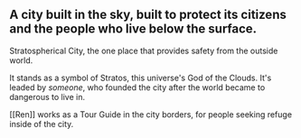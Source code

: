 **A city built in the sky, built to protect its citizens and the people who live below the surface.**
---
Stratospherical City, the one place that provides safety from the outside world.

It stands as a symbol of Stratos, this universe's God of the Clouds.
It's leaded by *someone*, who founded the city after the world became to dangerous to live in.

[[Ren]] works as a Tour Guide in the city borders, for people seeking refuge inside of the city.